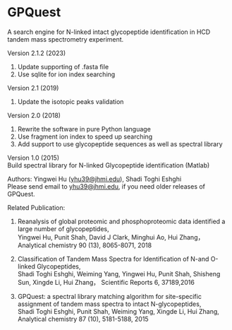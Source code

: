 # GPQuest 
A search engine for N-linked intact glycopeptide identification in HCD tandem mass spectrometry experiment.

Version 2.1.2 (2023) <br>
1. Update supporting of .fasta file
2. Use sqlite for ion index searching

Version 2.1 (2019)<br>
1. Update the isotopic peaks validation<br>

Version 2.0 (2018)<br>
1. Rewrite the software in pure Python language
1. Use fragment ion index to speed up searching<br>
2. Add support to use glycopeptide sequences as well as spectral library<br>

Version 1.0 (2015)<br>
Build spectral library for N-linked Glycopeptide identification (Matlab)


Authors: Yingwei Hu (yhu39@jhmi.edu), Shadi Toghi Eshghi <br>
Please send email to yhu39@jhmi.edu, if you need older releases of GPQuest.

Related Publication:
1) Reanalysis of global proteomic and phosphoproteomic data identified a large number of glycopeptides,  
Yingwei Hu, Punit Shah, David J Clark, Minghui Ao, Hui Zhang，
Analytical chemistry 90 (13), 8065-8071, 2018

2) Classification of Tandem Mass Spectra for Identification of N-and O-linked Glycopeptides,   
Shadi Toghi Eshghi, Weiming Yang, Yingwei Hu, Punit Shah, Shisheng Sun, Xingde Li, Hui Zhang，
Scientific Reports 6, 37189,2016

3) GPQuest: a spectral library matching algorithm for site-specific assignment of tandem mass spectra to intact N-glycopeptides,  
Shadi Toghi Eshghi, Punit Shah, Weiming Yang, Xingde Li, Hui Zhang,
Analytical chemistry 87 (10), 5181-5188, 2015




